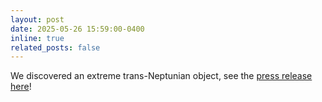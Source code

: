 ```yaml
---
layout: post
date: 2025-05-26 15:59:00-0400
inline: true
related_posts: false
---
```


We discovered an extreme trans-Neptunian object, see the [press release here](https://web.astro.princeton.edu/news/princeton-astronomers-discover-extraordinary-distant-object-solar-systems-edge)!
